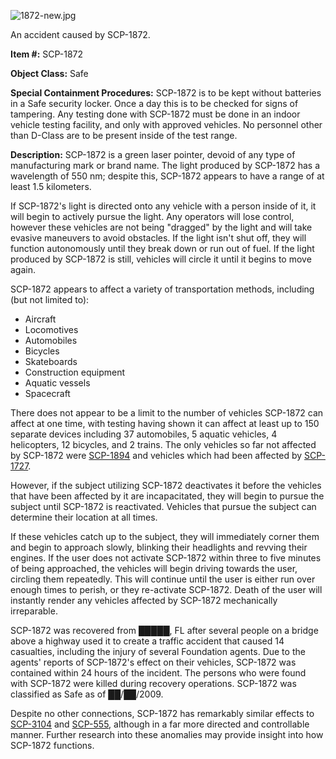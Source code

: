 ![1872-new.jpg](http://scp-wiki.wdfiles.com/local--files/scp-1872/1872-new.jpg)

An accident caused by SCP-1872.

**Item #:** SCP-1872

**Object Class:** Safe

**Special Containment Procedures:** SCP-1872 is to be kept without batteries in a Safe security locker. Once a day this is to be checked for signs of tampering. Any testing done with SCP-1872 must be done in an indoor vehicle testing facility, and only with approved vehicles. No personnel other than D-Class are to be present inside of the test range.

**Description:** SCP-1872 is a green laser pointer, devoid of any type of manufacturing mark or brand name. The light produced by SCP-1872 has a wavelength of 550 nm; despite this, SCP-1872 appears to have a range of at least 1.5 kilometers.

If SCP-1872's light is directed onto any vehicle with a person inside of it, it will begin to actively pursue the light. Any operators will lose control, however these vehicles are not being "dragged" by the light and will take evasive maneuvers to avoid obstacles. If the light isn't shut off, they will function autonomously until they break down or run out of fuel. If the light produced by SCP-1872 is still, vehicles will circle it until it begins to move again.

SCP-1872 appears to affect a variety of transportation methods, including (but not limited to):

*   Aircraft
*   Locomotives
*   Automobiles
*   Bicycles
*   Skateboards
*   Construction equipment
*   Aquatic vessels
*   Spacecraft

There does not appear to be a limit to the number of vehicles SCP-1872 can affect at one time, with testing having shown it can affect at least up to 150 separate devices including 37 automobiles, 5 aquatic vehicles, 4 helicopters, 12 bicycles, and 2 trains. The only vehicles so far not affected by SCP-1872 were [SCP-1894](/scp-1894) and vehicles which had been affected by [SCP-1727](/scp-1727).

However, if the subject utilizing SCP-1872 deactivates it before the vehicles that have been affected by it are incapacitated, they will begin to pursue the subject until SCP-1872 is reactivated. Vehicles that pursue the subject can determine their location at all times.

If these vehicles catch up to the subject, they will immediately corner them and begin to approach slowly, blinking their headlights and revving their engines. If the user does not activate SCP-1872 within three to five minutes of being approached, the vehicles will begin driving towards the user, circling them repeatedly. This will continue until the user is either run over enough times to perish, or they re-activate SCP-1872. Death of the user will instantly render any vehicles affected by SCP-1872 mechanically irreparable.

SCP-1872 was recovered from █████, FL after several people on a bridge above a highway used it to create a traffic accident that caused 14 casualties, including the injury of several Foundation agents. Due to the agents' reports of SCP-1872's effect on their vehicles, SCP-1872 was contained within 24 hours of the incident. The persons who were found with SCP-1872 were killed during recovery operations. SCP-1872 was classified as Safe as of ██/██/2009.

Despite no other connections, SCP-1872 has remarkably similar effects to [SCP-3104](/scp-3104) and [SCP-555](/scp-555), although in a far more directed and controllable manner. Further research into these anomalies may provide insight into how SCP-1872 functions.